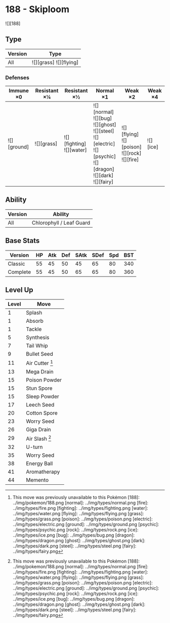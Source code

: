 # 188 - Skiploom
![][188]

## Type

Version | Type
---     | ---
All     | ![][grass]  ![][flying]

### Defenses

Immune ×0       | Resistant ×¼   | Resistant ×½                    | Normal ×1                                                                                                                          | Weak ×2                                                  | Weak ×4
---             | ---            | ---                             | ---                                                                                                                                | ---                                                      | ---
![][ground]<br> | ![][grass]<br> | ![][fighting]<br>![][water]<br> | ![][normal]<br>![][bug]<br>![][ghost]<br>![][steel]<br>![][electric]<br>![][psychic]<br>![][dragon]<br>![][dark]<br>![][fairy]<br> | ![][flying]<br>![][poison]<br>![][rock]<br>![][fire]<br> | ![][ice]<br>

## Ability

Version | Ability
---     | ---
All     | Chlorophyll / Leaf Guard

## Base Stats

Version  | HP  | Atk | Def | SAtk | SDef | Spd | BST
---      | --- | --- | --- | ---  | ---  | --- | ---
Classic  | 55  | 45  | 50  | 45   | 65   | 80  | 340
Complete | 55  | 45  | 50  | 65   | 65   | 80  | 360

## Level Up

Level | Move
---   | ---
1     | Splash
1     | Absorb
1     | Tackle
5     | Synthesis
7     | Tail Whip
9     | Bullet Seed
11    | Air Cutter [^1]
13    | Mega Drain
15    | Poison Powder
15    | Stun Spore
15    | Sleep Powder
17    | Leech Seed
20    | Cotton Spore
23    | Worry Seed
26    | Giga Drain
29    | Air Slash [^1]
32    | U-turn
35    | Worry Seed
38    | Energy Ball
41    | Aromatherapy
44    | Memento

[^1]: This move was previously unavailable to this Pokémon
[188]: ../img/pokemon/188.png
[normal]: ../img/types/normal.png
[fire]: ../img/types/fire.png
[fighting]: ../img/types/fighting.png
[water]: ../img/types/water.png
[flying]: ../img/types/flying.png
[grass]: ../img/types/grass.png
[poison]: ../img/types/poison.png
[electric]: ../img/types/electric.png
[ground]: ../img/types/ground.png
[psychic]: ../img/types/psychic.png
[rock]: ../img/types/rock.png
[ice]: ../img/types/ice.png
[bug]: ../img/types/bug.png
[dragon]: ../img/types/dragon.png
[ghost]: ../img/types/ghost.png
[dark]: ../img/types/dark.png
[steel]: ../img/types/steel.png
[fairy]: ../img/types/fairy.png
